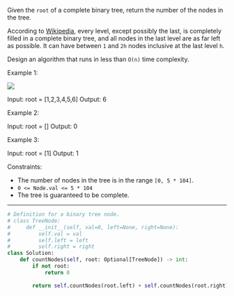 Given the `root` of a complete binary tree, return the number of the nodes in the tree.

According to [Wikipedia](http://en.wikipedia.org/wiki/Binary_tree#Types_of_binary_trees), every level, except possibly the last, is completely filled in a complete binary tree, and all nodes in the last level are as far left as possible. It can have between `1` and `2h` nodes inclusive at the last level `h`.

Design an algorithm that runs in less than `O(n)` time complexity.

Example 1:

![](https://assets.leetcode.com/uploads/2021/01/14/complete.jpg)

Input: root = [1,2,3,4,5,6]
Output: 6

Example 2:

Input: root = []
Output: 0

Example 3:

Input: root = [1]
Output: 1

Constraints:

- The number of nodes in the tree is in the range `[0, 5 * 104]`.
- `0 <= Node.val <= 5 * 104`
- The tree is guaranteed to be complete.

---

```python
# Definition for a binary tree node.
# class TreeNode:
#     def __init__(self, val=0, left=None, right=None):
#         self.val = val
#         self.left = left
#         self.right = right
class Solution:
    def countNodes(self, root: Optional[TreeNode]) -> int:
        if not root:
            return 0
        
        return self.countNodes(root.left) + self.countNodes(root.right) + 1
```